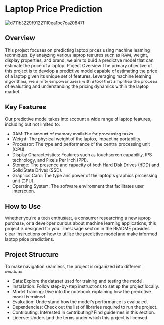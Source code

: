 # Laptop Price Prediction
![d711b3229f91221110ea1bc7ca20847f](https://github.com/mbuvenzuve/phase2groupproject/blob/main/online-shopping-and-online-store-concept-laptop-with-screen-buy-illustration-icon-vector.jpg)

## Overview
This project focuses on predicting laptop prices using machine learning techniques. By analyzing various laptop features such as RAM, weight, display properties, and brand, we aim to build a predictive model that can estimate the price of a laptop.
Project Overview
The primary objective of this project is to develop a predictive model capable of estimating the price of a laptop given its unique set of features. Leveraging machine learning algorithms, we aim to empower users with a tool that simplifies the process of evaluating and understanding the pricing dynamics within the laptop market.

## Key Features
Our predictive model takes into account a wide range of laptop features, including but not limited to:

* RAM: The amount of memory available for processing tasks.
* Weight: The physical weight of the laptop, impacting portability.
* Processor: The type and performance of the central processing unit (CPU).
* Display Characteristics: Features such as touchscreen capability, IPS technology, and Pixels Per Inch (PPI).
* Storage: The presence and capacity of both Hard Disk Drives (HDD) and Solid State Drives (SSD).
* Graphics Card: The type and power of the laptop's graphics processing unit (GPU).
* Operating System: The software environment that facilitates user interaction.
## How to Use
Whether you're a tech enthusiast, a consumer researching a new laptop purchase, or a developer curious about machine learning applications, this project is designed for you. The Usage section in the README provides clear instructions on how to utilize the predictive model and make informed laptop price predictions.

## Project Structure
To make navigation seamless, the project is organized into different sections:

* Data: Explore the dataset used for training and testing the model.
* Installation: Follow step-by-step instructions to set up the project locally.
* Model Training: Dive into the notebook explaining how the predictive model is trained.
* Evaluation: Understand how the model's performance is evaluated.
* Dependencies: Check out the list of libraries required to run the project.
* Contributing: Interested in contributing? Find guidelines in this section.
* License: Understand the terms under which this project is licensed.
